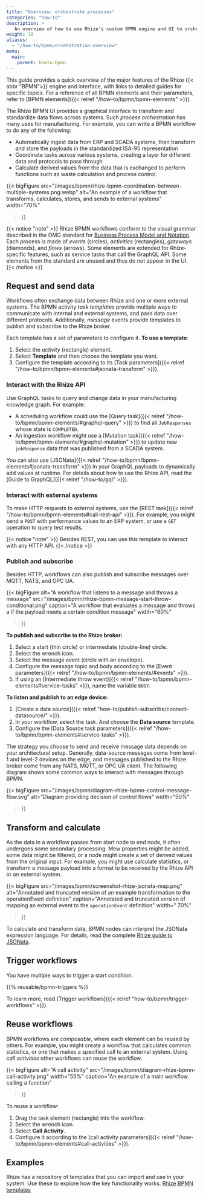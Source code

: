 ```yaml
---
title: "Overview: orchestrate processes"
categories: "how-to"
description: >
   An overview of how to use Rhize's custom BPMN engine and UI to orchestrate workflows.
weight: 10
aliases:
  - "/how-to/bpmn/orcehstration-overview"
menu:
  main:
    parent: howto-bpmn
---
```


This guide provides a quick overview of the major features of the Rhize {{< abbr "BPMN">}} engine and interface, with links to detailed guides for specific topics.
For a reference of all BPMN elements and their parameters, refer to [BPMN elements]({{< relref "/how-to/bpmn/bpmn-elements" >}}).

The Rhize BPMN UI provides a graphical interface to transform and standardize data flows across systems.
Such _process orchestration_ has many uses for manufacturing.
For example, you can write a BPMN workflow to do any of the following:
- Automatically ingest data from ERP and SCADA systems, then transform and store the payloads in the standardized ISA-95 representation
- Coordinate tasks across various systems, creating a layer for different data and protocols to pass through
- Calculate derived values from the data that is exchanged to perform functions such as waste calculation and process control.


{{< bigFigure
src="/images/bpmn/rhize-bpmn-coordination-between-multiple-systems.png.webp"
alt="An example of a workflow that transforms, calculates, stores, and sends to external systems"
width="70%"
>}}


{{< notice "note" >}}
Rhize BPMN workflows conform to the visual grammar described in the OMG standard for [Business Process Model and Notation](https://www.omg.org/spec/BPMN/2.0/).
Each process is made of _events_ (circles), _activities_ (rectangles), _gateways_ (diamonds), and _flows_ (arrows).
Some elements are extended for Rhize-specific features, such as service tasks that call the GraphQL API.
Some elements from the standard are unused and thus do not appear in the UI.
{{< /notice  >}}

## Request and send data

Workflows often exchange data between Rhize and one or more external systems.
The BPMN activity _task templates_ provide multiple ways to communicate with internal and external systems,
and pass data over different protocols.
Additionally, _message_ events provide templates to publish and subscribe to the Rhize broker.

Each template has a set of parameters to configure it.
**To use a template**:
1. Select the _activity_ (rectangle) element.
1. Select **Template** and then choose the template you want.
1. Configure the template according to its [Task parameters]({{< relref "/how-to/bpmn/bpmn-elements#jsonata-transform" >}}).

### Interact with the Rhize API

Use GraphQL tasks to query and change data in your manufacturing knowledge graph.
For example:
- A scheduling workflow could use the [Query task]({{< relref "/how-to/bpmn/bpmn-elements/#graphql-query" >}})  to find all `JobResponses` whose state is `COMPLETED`.
- An ingestion workflow might use a [Mutation task]({{< relref "/how-to/bpmn/bpmn-elements/#graphql-mutation" >}}) to update new `jobResponse` data that was published from a SCADA system. 

You can also use [JSONata]({{< relref "/how-to/bpmn/bpmn-elements#jsonata-transform" >}}) in your GraphQL payloads to dynamically add values at runtime.
For details about how to use the Rhize API, read the [Guide to GraphQL]({{< relref "/how-to/gql" >}}).

### Interact with external systems

To make HTTP requests to external systems, use the [REST task]({{< relref "/how-to/bpmn/bpmn-elements#call-rest-api" >}}).
For example, you might send a `POST` with performance values to an ERP system, or use a `GET` operation to query test results.

{{< notice "note" >}}
Besides REST, you can use this template to interact with any HTTP API.
{{< /notice >}}

### Publish and subscribe

Besides HTTP, workflows can also publish and subscribe messages over MQTT, NATS, and OPC UA.

{{< bigFigure
alt="A workflow that listens to a message and throws a message"
src="/images/bpmn/rhize-bpmn-message-start-throw-conditional.png"
caption="A workflow that evaluates a message and throws a if the payload meets a certain condition message"
width="60%"
>}}

**To publish and subscribe to the Rhize broker:**
1. Select a start (thin circle) or intermediate (double-line) circle.
1. Select the wrench icon.
1. Select the message event (circle with an envelope).
1. Configure the message topic and body according to the [Event parameters]({{< relref "/how-to/bpmn/bpmn-elements/#events" >}}).
1. If using an [Intermediate throw event]({{< relref "/how-to/bpmn/bpmn-elements#service-tasks" >}}), name the variable `BODY`.

**To listen and publish to an edge device:**
1. [Create a data source]({{< relref "how-to/publish-subscribe/connect-datasource/" >}}).
1. In your workflow, select the task. And choose the **Data source** template.
1. Configure the [Data Source task parameters]({{< relref "/how-to/bpmn/bpmn-elements#service-tasks" >}}).

The strategy you choose to send and receive message data depends on your architectural setup. 
Generally, data-source messages come from level-1 and level-2 devices on the edge,
and messages published to the Rhize broker come from any NATS, MQTT, or OPC UA client.
The following diagram shows some common ways to interact with messages through BPMN.

{{< bigFigure
src="/images/bpmn/diagram-rhize-bpmn-control-message-flow.svg"
alt="Diagram providing decision of control flows"
width="50%"
>}}

## Transform and calculate

As the data in a workflow passes from start node to end node, it often undergoes some secondary processing.
Mew properties might be added, some data might be filtered, or a node might create a set of derived values from the original input.
For example, you might use calculate statistics, or transform a message payload into a format to be received by the Rhize API or an external system.


{{< bigFigure
src="/images/bpmn/screenshot-rhize-jsonata-map.png"
alt="Annotated and truncated version of an example transformation to the operationEvent definition"
caption="Annotated and truncated version of mapping an external event to the `operationEvent` definition"
width=" 70%"
>}}

To calculate and transform data, BPMN nodes can interpret the JSONata expression language.
For details, read the complete [Rhize guide to JSONata](/how-to/bpmn/use-jsonata).

## Trigger workflows

You have multiple ways to trigger a start condition.

{{% reusable/bpmn-triggers %}}

To learn more, read [Trigger workflows]({{< relref "how-to/bpmn/trigger-workflows" >}}).

## Reuse workflows

BPMN workflows are _composable_, where each element can be reused by others.
For example, you might create a workflow that calculates common statistics, or one that makes a specified call to an external system.
Using _call activities_ other workflows can reuse the workflow.


{{< bigFigure
alt="A call activity"
src="/images/bpmn/diagram-rhize-bpmn-call-activity.png"
width="55%"
caption="An example of a main workflow calling a function"
>}}

To reuse a workflow:
1. Drag the task element (rectangle) into the workflow.
1. Select the wrench icon.
1. Select **Call Activity**.
1. Configure it according to the [call activity parameters]({{< relref "/how-to/bpmn/bpmn-elements#call-activities" >}}).

## Examples
 
Rhize has a repository of templates that you can import and use in your system.
Use these to explore how the key functionality works.
[Rhize BPMN templates](https://github.com/libremfg/bpmn-templates)
 

